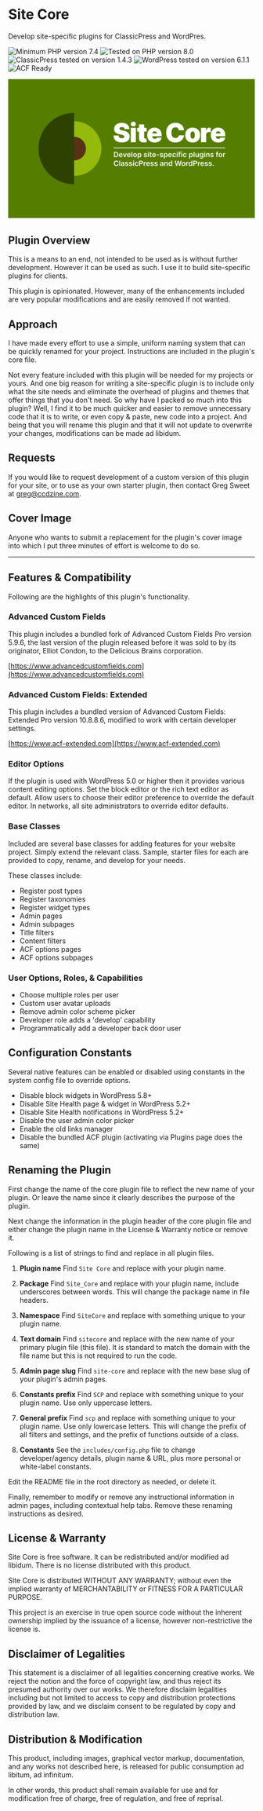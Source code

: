 # Site Core

Develop site-specific plugins for ClassicPress and WordPres.

![Minimum PHP version 7.4](https://img.shields.io/badge/PHP_minimum-7.4-8892bf.svg?style=flat-square)
![Tested on PHP version 8.0](https://img.shields.io/badge/PHP_tested-8.0-8892bf.svg?style=flat-square)
![ClassicPress tested on version 1.4.3](https://img.shields.io/badge/ClassicPress_tested-1.4.3-03768e.svg?style=flat-square)
![WordPress tested on version 6.1.1](https://img.shields.io/badge/WordPress_tested-6.1.1-2271b1.svg?style=flat-square)
![ACF Ready](https://img.shields.io/badge/ACF-Ready-00d3ae.svg?style=flat-square)

![Site Core Plugin Cover Image](https://github.com/ControlledChaos/sitecore/raw/main/cover.jpg)

## Plugin Overview

This is a means to an end, not intended to be used as is without further development. However it can be used as such. I use it to build site-specific plugins for clients.

This plugin is opinionated. However, many of the enhancements included are very popular modifications and are easily removed if not wanted.

## Approach

I have made every effort to use a simple, uniform naming system that can be quickly renamed for your project. Instructions are included in the plugin's core file.

Not every feature included with this plugin will be needed for my projects or yours. And one big reason for writing a site-specific plugin is to include only what the site needs and eliminate the overhead of plugins and themes that offer things that you don't need. So why have I packed so much into this plugin? Well, I find it to be much quicker and easier to remove unnecessary code that it is to write, or even copy & paste, new code into a project. And being that you will rename this plugin and that it will not update to overwrite your changes, modifications can be made ad libidum.

## Requests

If you would like to request development of a custom version of this plugin for your site, or to use as your own starter plugin, then contact Greg Sweet at [greg@ccdzine.com](mailto:greg@ccdzine.com).

## Cover Image

Anyone who wants to submit a replacement for the plugin's cover image into which I put three minutes of effort is welcome to do so.

---

## Features & Compatibility

Following are the highlights of this plugin's functionality.

### Advanced Custom Fields

This plugin includes a bundled fork of Advanced Custom Fields Pro version 5.9.6, the last version of the plugin released before it was sold to by its originator, Elliot Condon, to the Delicious Brains corporation.

[https://www.advancedcustomfields.com](https://www.advancedcustomfields.com)

### Advanced Custom Fields: Extended

This plugin includes a bundled version of Advanced Custom Fields: Extended Pro version 10.8.8.6, modified to work with certain developer settings.

[https://www.acf-extended.com](https://www.acf-extended.com)

### Editor Options

If the plugin is used with WordPress 5.0 or higher then it provides various content editing options. Set the block editor or the rich text editor as default. Allow users to choose their editor preference to override the default editor. In networks, all site administrators to override editor defaults.

### Base Classes

Included are several base classes for adding features for your website project. Simply extend the relevant class. Sample, starter files for each are provided to copy, rename, and develop for your needs.

These classes include:

* Register post types
* Register taxonomies
* Register widget types
* Admin pages
* Admin subpages
* Title filters
* Content filters
* ACF options pages
* ACF options subpages

### User Options, Roles, & Capabilities

* Choose multiple roles per user
* Custom user avatar uploads
* Remove admin color scheme picker
* Developer role adds a 'develop' capability
* Programmatically add a developer back door user

## Configuration Constants

Several native features can be enabled or disabled using constants in the system config file to override options.

* Disable block widgets in WordPress 5.8+
* Disable Site Health page & widget in WordPress 5.2+
* Disable Site Health notifications in WordPress 5.2+
* Disable the user admin color picker
* Enable the old links manager
* Disable the bundled ACF plugin (activating via Plugins page does the same)

## Renaming the Plugin

First change the name of the core plugin file to reflect the new name of your plugin. Or leave the name since it clearly describes the purpose of the plugin.

Next change the information in the plugin header of the core plugin file and either change the plugin name in the License & Warranty notice or remove it.

Following is a list of strings to find and replace in all plugin files.

1. **Plugin name**
   Find `Site Core` and replace with your plugin name.

2. **Package**
   Find `Site_Core` and replace with your plugin name, include underscores between words. This will change the package name
   in file headers.

3. **Namespace**
   Find `SiteCore` and replace with something unique to your plugin name.

4. **Text domain**
   Find `sitecore` and replace with the new name of your primary plugin file (this file). It is standard to match the domain with the file name but this is not required to run the code.

5. **Admin page slug**
   Find `site-core` and replace with the new base slug of your plugin's admin pages.

6. **Constants prefix**
   Find `SCP` and replace with something unique to your plugin name. Use only uppercase letters.

7. **General prefix**
   Find `scp` and replace with something unique to your plugin name. Use only lowercase letters. This will change the prefix of all filters and settings, and the prefix of functions outside of a class.

8. **Constants**
   See the `includes/config.php` file to change developer/agency details, plugin name & URL, plus more personal or white-label constants.

Edit the README file in the root directory as needed, or delete it.

Finally, remember to modify or remove any instructional information in admin pages, including contextual help tabs. Remove these renaming instructions as desired.

## License & Warranty

Site Core is free software. It can be redistributed and/or modified ad libidum. There is no license distributed with this product.

Site Core is distributed WITHOUT ANY WARRANTY; without even the implied warranty of MERCHANTABILITY or FITNESS FOR A PARTICULAR PURPOSE.

This project is an exercise in true open source code without the inherent ownership implied by the issuance of a license, however non-restrictive the license is.

## Disclaimer of Legalities

This statement is a disclaimer of all legalities concerning creative works. We reject the notion and the force of copyright law, and thus reject its presumed authority over our works. We therefore disclaim legalities including but not limited to access to copy and distribution protections provided by law, and we disclaim consent to be regulated by copy and distribution law.

## Distribution & Modification

This product, including images, graphical vector markup, documentation, and any works not described here, is released for public consumption ad libitum, ad infinitum.

In other words, this product shall remain available for use and for modification free of charge, free of regulation, and free of reprisal.
